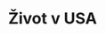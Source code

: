 ---
title: "Život v USA"
description: "Osobní zkušenosti s životem v USA po 7 letech. Finance, porovnání s Českem, praktické rady pro ty, kdo uvažují o stěhování."
---
